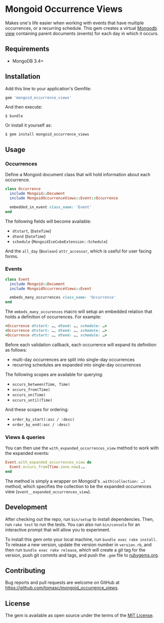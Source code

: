 # Mongoid Occurrence Views

Makes one's life easier when working with events that have multiple occurrences, or a recurring schedule. This gem creates a virtual [Mongodb view](https://docs.mongodb.com/manual/core/views) containing parent documents (events) for each day in which it occurs.

## Requirements

* MongoDB 3.4+

## Installation

Add this line to your application's Gemfile:

```ruby
gem 'mongoid_occurrence_views'
```

And then execute:

    $ bundle

Or install it yourself as:

    $ gem install mongoid_occurrence_views

## Usage

### Occurrences

Define a Mongoid document class that will hold information about each occurrence.

```ruby
class Occurrence
  include Mongoid::Document
  include MongoidOccurrenceViews::Event::Occurrence

  embedded_in_event class_name: 'Event'
end
```

The following fields will become available:

* `dtstart`, (`DateTime`)
* `dtend` (`DateTime`)
* `schedule` (`MongoidIceCubeExtension::Schedule`)

And the `all_day` (`Boolean`) `attr_accessor`, which is useful for user facing forms.

### Events

```ruby
class Event
  include Mongoid::Document
  include MongoidOccurrenceViews::Event

  embeds_many_occurrences class_name: 'Occurrence'
end
```

The `embeds_many_occurences` macro will setup an embedded relation that holds a definition of occurrences. For example:

```ruby
<Occurrence dtstart: …, dtend: …, schedule: …>
<Occurrence dtstart: …, dtend: …, schedule: …>
<Occurrence dtstart: …, dtend: …, schedule: …>
```

Before each validation callback, each occurrence will expand its definition as follows:

* multi-day occurrences are split into single-day occurrences
* recurring schedules are expanded into single-day occurrences

The following scopes are available for querying:

* `occurs_between(Time, Time)`
* `occurs_from(Time)`
* `occurs_on(Time)`
* `occurs_until(Time)`

And these scopes for ordering:

* `order_by_start(:asc / :desc)`
* `order_by_end(:asc / :desc)`

### Views & queries

You can then use the `with_expanded_occurrences_view` method to work with the expanded events:

```ruby
Event.with_expanded_occurrences_view do
  Event.occurs_from(Time.zone.now).…
end
```

The method is simply a wrapper on Mongoid's `.with(collection: …)` method, which specifies the collection to be the expanded occurrences view (`event__expanded_occurrences_view`).

## Development

After checking out the repo, run `bin/setup` to install dependencies. Then, run `rake test` to run the tests. You can also run `bin/console` for an interactive prompt that will allow you to experiment.

To install this gem onto your local machine, run `bundle exec rake install`. To release a new version, update the version number in `version.rb`, and then run `bundle exec rake release`, which will create a git tag for the version, push git commits and tags, and push the `.gem` file to [rubygems.org](https://rubygems.org).

## Contributing

Bug reports and pull requests are welcome on GitHub at https://github.com/tomasc/mongoid_occurrence_views.

## License

The gem is available as open source under the terms of the [MIT License](https://opensource.org/licenses/MIT).
